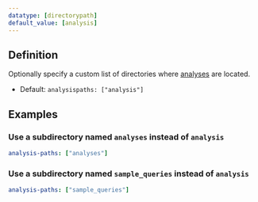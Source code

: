 ```yaml
---
datatype: [directorypath]
default_value: [analysis]
---
```

## Definition
Optionally specify a custom list of directories where [analyses](analyses) are located.

* Default: `analysispaths: ["analysis"]`

## Examples
### Use a subdirectory named `analyses` instead of `analysis`

<File name='dbt_project.yml'>

```yml
analysis-paths: ["analyses"]
```

</File>

### Use a subdirectory named `sample_queries` instead of `analysis`

<File name='dbt_project.yml'>

```yml
analysis-paths: ["sample_queries"]
```

</File>
